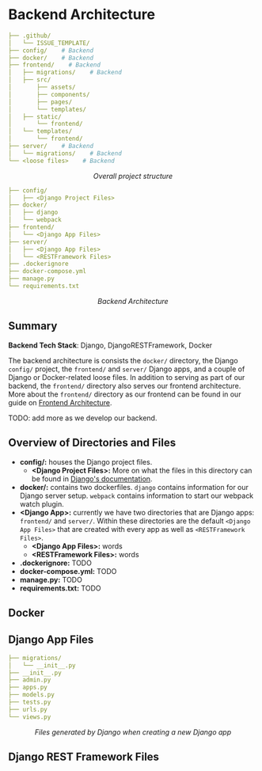 # Backend Architecture

```yml
├── .github/
│   └── ISSUE_TEMPLATE/
├── config/    # Backend
├── docker/    # Backend
├── frontend/    # Backend
│   ├── migrations/    # Backend
│   ├── src/
│       ├── assets/
│       ├── components/
│       ├── pages/
│       └── templates/
│   ├── static/
│       └── frontend/
│   └── templates/
│       └── frontend/
├── server/    # Backend
│   └── migrations/    # Backend
└── <loose files>    # Backend
```
*<p style="text-align: center;">Overall project structure</p>*

```yml
├── config/
│   ├── <Django Project Files>
├── docker/
│   ├── django
│   └── webpack
├── frontend/
│   └── <Django App Files>
├── server/
│   ├── <Django App Files>
│   └── <RESTFramework Files>
├── .dockerignore
├── docker-compose.yml
├── manage.py 
└── requirements.txt 
```
*<p style="text-align: center;">Backend Architecture</p>*

## Summary

**Backend Tech Stack**: Django, DjangoRESTFramework, Docker

The backend architecture is consists the `docker/` directory, the Django `config/` project, the `frontend/` and `server/` Django apps, and a couple of Django or Docker-related loose files. In addition to serving as part of our backend, the `frontend/` directory also serves our frontend architecture. More about the `frontend/` directory as our frontend can be found in our guide on [Frontend Architecture](../../developer/frontend/).

TODO: add more as we develop our backend.

## Overview of Directories and Files


- **config/:** houses the Django project files.
    - **<Django Project Files\>:** More on what the files in this directory can be found in [Django's documentation](https://docs.djangoproject.com/en/3.2/).
- **docker/:** contains two dockerfiles. `django` contains information for our Django server setup. `webpack` contains information to start our webpack watch plugin.
- **<Django App\>:** currently we have two directories that are Django apps: `frontend/` and `server/`. Within these directories are the default `<Django App Files>` that are created with every app as well as `<RESTFramework Files>`.
    - **<Django App Files\>:** words
    - **<RESTFramework Files\>:** words
- **.dockerignore:** TODO
- **docker-compose.yml:** TODO
- **manage.py:** TODO
- **requirements.txt:** TODO

## Docker



## Django App Files

```yml
├── migrations/
│   └── __init__.py
├── __init__.py
├── admin.py
├── apps.py
├── models.py
├── tests.py
├── urls.py
└── views.py
```
*<p style="text-align: center;">Files generated by Django when creating a new Django app</p>*

## Django REST Framework Files